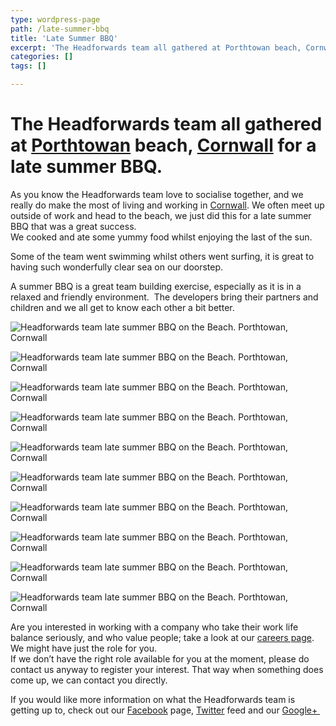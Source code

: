 ```yaml
---
type: wordpress-page
path: /late-summer-bbq
title: 'Late Summer BBQ'
excerpt: 'The Headforwards team all gathered at Porthtowan beach, Cornwall for a late summer BBQ. As you know the Headforwards team love to socialise together, and we really do make the most of living and working in Cornwall. We often meet up outside of work and head to the beach, we just did this for a …'
categories: []
tags: []

---
```

The Headforwards team all gathered at [Porthtowan](https://www.visitcornwall.com/beaches/north-cornwall/st-agnes/porthtowan-beach#.Vdrdi9NVhBc) beach, [Cornwall](http://www.lonelyplanet.com/england/southwest-england/cornwall) for a late summer BBQ.
========================================================================================================================================================================================================================================================

As you know the Headforwards team love to socialise together, and we really do make the most of living and working in [Cornwall](http://www.lonelyplanet.com/england/southwest-england/cornwall). We often meet up outside of work and head to the beach, we just did this for a late summer BBQ that was a great success.  
We cooked and ate some yummy food whilst enjoying the last of the sun.

Some of the team went swimming whilst others went surfing, it is great to having such wonderfully clear sea on our doorstep.

A summer BBQ is a great team building exercise, especially as it is in a relaxed and friendly environment.  The developers bring their partners and children and we all get to know each other a bit better.

<section class="gallery">

![Headforwards team late summer BBQ on the Beach. Porthtowan, Cornwall](//headforwards.com/wp-content/uploads/2014/01/Porthtowan-19.jpg)

![Headforwards team late summer BBQ on the Beach. Porthtowan, Cornwall](//headforwards.com/wp-content/uploads/2014/01/Porthtowan-14.jpg)

![Headforwards team late summer BBQ on the Beach. Porthtowan, Cornwall](//headforwards.com/wp-content/uploads/2014/01/Porthtowan-7.jpg)

![Headforwards team late summer BBQ on the Beach. Porthtowan, Cornwall](//headforwards.com/wp-content/uploads/2014/01/Porthtowan-4.jpg)

![Headforwards team late summer BBQ on the Beach. Porthtowan, Cornwall](//headforwards.com/wp-content/uploads/2014/01/Porthtowan-9.jpg)

![Headforwards team late summer BBQ on the Beach. Porthtowan, Cornwall](//headforwards.com/wp-content/uploads/2014/01/Porthtowan-2.jpg)

![Headforwards team late summer BBQ on the Beach. Porthtowan, Cornwall](//headforwards.com/wp-content/uploads/2014/01/Porthtowan-13.jpg)

![Headforwards team late summer BBQ on the Beach. Porthtowan, Cornwall](//headforwards.com/wp-content/uploads/2014/01/Porthtowan-3.jpg)

![Headforwards team late summer BBQ on the Beach. Porthtowan, Cornwall](//headforwards.com/wp-content/uploads/2014/01/Porthtowan-5.jpg)

![Headforwards team late summer BBQ on the Beach. Porthtowan, Cornwall](//headforwards.com/wp-content/uploads/2014/01/Porthtowan-11.jpg)

</section>

Are you interested in working with a company who take their work life balance seriously, and who value people; take a look at our [careers page](http://www.headforwards.com/careers/). We might have just the role for you.  
If we don’t have the right role available for you at the moment, please do contact us anyway to register your interest. That way when something does come up, we can contact you directly.

If you would like more information on what the Headforwards team is getting up to, check out our [Facebook](https://www.facebook.com/headforwards) page, [Twitter](https://twitter.com/Headforwards) feed and our [Google+ ](https://plus.google.com/+HeadforwardsCornwall/posts)

